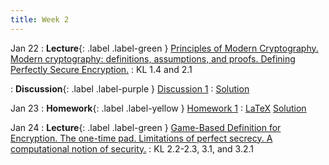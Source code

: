 ```yaml
---
title: Week 2
---
```


Jan 22
: **Lecture**{: .label .label-green } [Principles of Modern Cryptography. Modern cryptography: definitions, assumptions, and proofs. Defining Perfectly Secure Encryption.](/assets/lecture_slides/lec2.pdf)
    : KL 1.4 and 2.1

: **Discussion**{: .label .label-purple } [Discussion 1](/assets/discussion/disc1.pdf)
    : [Solution](/assets/discussion/disc1-sol.pdf)

Jan 23
: **Homework**{: .label .label-yellow } [Homework 1](/assets/homework/hw1.pdf)
    : [LaTeX](/assets/homework/hw1.tex) [Solution](/assets/homework/hw1-sol.pdf)

Jan 24
: **Lecture**{: .label .label-green } [Game-Based Definition for Encryption. The one-time pad. Limitations of perfect secrecy. A computational notion of security.](/assets/lecture_slides/lec3.pdf)
    : KL 2.2-2.3, 3.1, and 3.2.1
